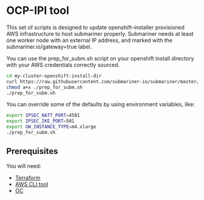 # OCP-IPI tool

This set of scripts is designed to update openshift-installer provisioned AWS infrastructure
to host submariner properly. Submariner needs at least one worker node with an external IP
address, and marked with the submariner.io/gateway=true label.

You can use the prep_for_subm.sh script on your openshift install directory with your AWS
credentials correctly sourced.

```bash
cd my-cluster-openshift-install-dir
curl https://raw.githubusercontent.com/submariner-io/submariner/master/tools/openshift/ocp-ipi-aws/prep_for_subm.sh -L -O
chmod a+x ./prep_for_subm.sh
./prep_for_subm.sh
```

You can override some of the defaults by using environment variables, like:

```bash
export IPSEC_NATT_PORT=4501
export IPSEC_IKE_PORT=501
export GW_INSTANCE_TYPE=m4.xlarge
./prep_for_subm.sh
```

## Prerequisites

You will need:

* [Terraform](https://www.terraform.io/downloads.html)
* [AWS CLI tool](https://docs.aws.amazon.com/cli/latest/userguide/cli-chap-install.html)
* [OC](https://cloud.redhat.com/openshift/install/aws/installer-provisioned)

